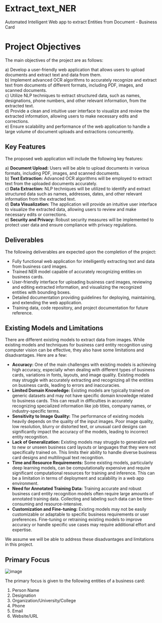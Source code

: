 # Extract_text_NER
Automated Intelligent Web app to extract Entities from Document - Business Card
# Project Objectives

The main objectives of the project are as follows:<br>

a) Develop a user-friendly web application that allows users to upload documents and extract text and data from them.<br>
b) Implement advanced OCR algorithms to accurately recognize and extract text from documents of different formats, including PDF, images, and scanned documents.<br>
c) Utilize NLP techniques to extract structured data, such as names, designations, phone numbers, and other relevant information, from the extracted text.<br>
d) Provide a clean and intuitive user interface to visualize and review the extracted information, allowing users to make necessary edits and corrections.<br>
e) Ensure scalability and performance of the web application to handle a large volume of document uploads and extractions concurrently.<br>

## Key Features

The proposed web application will include the following key features:<br>

a) **Document Upload:** Users will be able to upload documents in various formats, including PDF, images, and scanned documents.<br>
b) **Text Extraction:** Advanced OCR algorithms will be employed to extract text from the uploaded documents accurately.<br>
c) **Data Extraction:** NLP techniques will be utilized to identify and extract structured data such as names, addresses, dates, and other relevant information from the extracted text.<br>
d) **Data Visualization:** The application will provide an intuitive user interface to visualize the extracted data, allowing users to review and make necessary edits or corrections.<br>
e) **Security and Privacy:** Robust security measures will be implemented to protect user data and ensure compliance with privacy regulations.<br>

## Deliverables

The following deliverables are expected upon the completion of the project:

- Fully functional web application for intelligently extracting text and data from business card images.
- Trained NER model capable of accurately recognizing entities on business cards.
- User-friendly interface for uploading business card images, reviewing and editing extracted information, and visualizing the recognized entities with bounding boxes.
- Detailed documentation providing guidelines for deploying, maintaining, and extending the web application.
- Training data, code repository, and project documentation for future reference.

## Existing Models and Limitations

There are different existing models to extract data from images. While existing models and techniques for business card entity recognition using computer vision can be effective, they also have some limitations and disadvantages. Here are a few:

- **Accuracy:** One of the main challenges with existing models is achieving high accuracy, especially when dealing with different types of business cards, variations in fonts, layouts, and image quality. Existing models may struggle with accurately extracting and recognizing all the entities on business cards, leading to errors and inaccuracies.
- **Limited Domain Knowledge:** Existing models are typically trained on generic datasets and may not have specific domain knowledge related to business cards. This can result in difficulties in accurately recognizing specialized information like job titles, company names, or industry-specific terms.
- **Sensitivity to Image Quality:** The performance of existing models heavily depends on the quality of the input images. Poor image quality, low resolution, blurry or distorted text, or unusual card designs can significantly impact the accuracy of the models, leading to incorrect entity recognition.
- **Lack of Generalization:** Existing models may struggle to generalize well to new or unseen business card layouts or languages that they were not specifically trained on. This limits their ability to handle diverse business card designs and multilingual text recognition.
- **Time and Resource Requirements:** Some existing models, particularly deep learning models, can be computationally expensive and require significant computational resources for training and inference. This can be a limitation in terms of deployment and scalability in a web app environment.
- **Need for Annotated Training Data:** Training accurate and robust business card entity recognition models often require large amounts of annotated training data. Collecting and labeling such data can be time-consuming and resource-intensive.
- **Customization and Fine-tuning:** Existing models may not be easily customizable or adaptable to specific business requirements or user preferences. Fine-tuning or retraining existing models to improve accuracy or handle specific use cases may require additional effort and expertise.

We assume we will be able to address these disadvantages and limitations in this project.

## Primary Focus



![image](https://github.com/athirakjayan/Extract_text_NER/assets/26280977/268abbd4-3c42-4a08-958b-71447b85f595)

The primary focus is given to the following entities of a business card:

1. Person Name
2. Designation
3. Organization/University/College
4. Phone
5. Email
6. Website/URL
